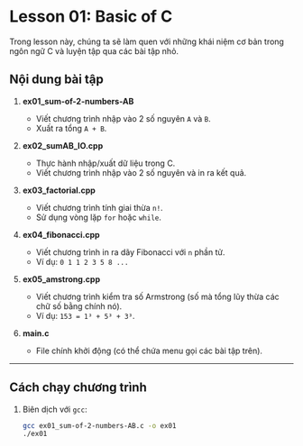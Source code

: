 # Lesson 01: Basic of C

Trong lesson này, chúng ta sẽ làm quen với những khái niệm cơ bản trong ngôn ngữ C và luyện tập qua các bài tập nhỏ.

## Nội dung bài tập

1. **ex01_sum-of-2-numbers-AB**
   - Viết chương trình nhập vào 2 số nguyên `A` và `B`.
   - Xuất ra tổng `A + B`.

2. **ex02_sumAB_IO.cpp**
   - Thực hành nhập/xuất dữ liệu trong C.
   - Viết chương trình nhập vào 2 số nguyên và in ra kết quả.

3. **ex03_factorial.cpp**
   - Viết chương trình tính giai thừa `n!`.
   - Sử dụng vòng lặp `for` hoặc `while`.

4. **ex04_fibonacci.cpp**
   - Viết chương trình in ra dãy Fibonacci với `n` phần tử.
   - Ví dụ: `0 1 1 2 3 5 8 ...`

5. **ex05_amstrong.cpp**
   - Viết chương trình kiểm tra số Armstrong (số mà tổng lũy thừa các chữ số bằng chính nó).
   - Ví dụ: `153 = 1³ + 5³ + 3³`.

6. **main.c**
   - File chính khởi động (có thể chứa menu gọi các bài tập trên).

---

## Cách chạy chương trình

1. Biên dịch với `gcc`:
   ```bash
   gcc ex01_sum-of-2-numbers-AB.c -o ex01
   ./ex01
